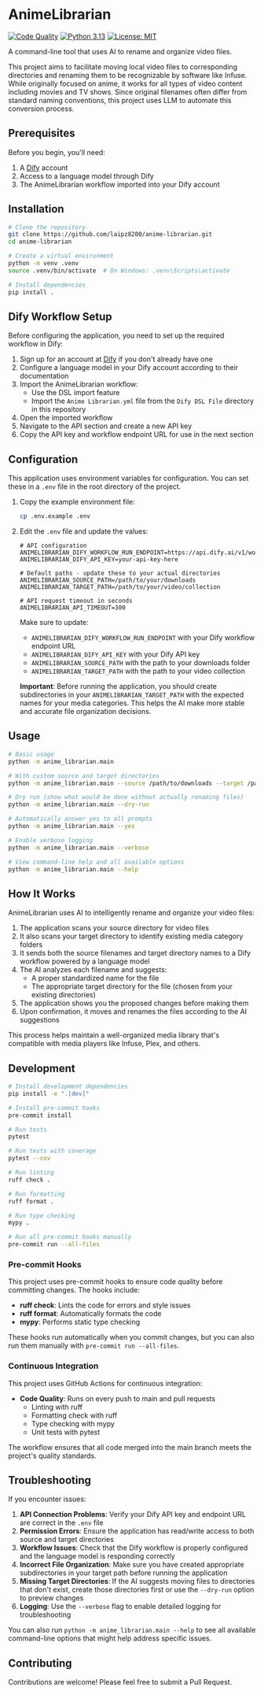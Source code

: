 # AnimeLibrarian

[![Code Quality](https://github.com/laipz8200/anime-librarian/actions/workflows/code-quality.yml/badge.svg)](https://github.com/laipz8200/anime-librarian/actions/workflows/code-quality.yml)
[![Python 3.13](https://img.shields.io/badge/python-3.13-blue.svg)](https://www.python.org/downloads/release/python-3130/)
[![License: MIT](https://img.shields.io/badge/License-MIT-yellow.svg)](https://opensource.org/licenses/MIT)

A command-line tool that uses AI to rename and organize video files.

This project aims to facilitate moving local video files to corresponding directories and renaming them to be recognizable by software like Infuse. While originally focused on anime, it works for all types of video content including movies and TV shows. Since original filenames often differ from standard naming conventions, this project uses LLM to automate this conversion process.

## Prerequisites

Before you begin, you'll need:

1. A [Dify](https://cloud.dify.ai) account
2. Access to a language model through Dify
3. The AnimeLibrarian workflow imported into your Dify account

## Installation

```bash
# Clone the repository
git clone https://github.com/laipz8200/anime-librarian.git
cd anime-librarian

# Create a virtual environment
python -m venv .venv
source .venv/bin/activate  # On Windows: .venv\Scripts\activate

# Install dependencies
pip install .
```

## Dify Workflow Setup

Before configuring the application, you need to set up the required workflow in Dify:

1. Sign up for an account at [Dify](https://cloud.dify.ai) if you don't already have one
2. Configure a language model in your Dify account according to their documentation
3. Import the AnimeLibrarian workflow:
   - Use the DSL import feature
   - Import the `Anime Librarian.yml` file from the `Dify DSL File` directory in this repository
4. Open the imported workflow
5. Navigate to the API section and create a new API key
6. Copy the API key and workflow endpoint URL for use in the next section

## Configuration

This application uses environment variables for configuration. You can set these in a `.env` file in the root directory of the project.

1. Copy the example environment file:

   ```bash
   cp .env.example .env
   ```

2. Edit the `.env` file and update the values:

   ```env
   # API configuration
   ANIMELIBRARIAN_DIFY_WORKFLOW_RUN_ENDPOINT=https://api.dify.ai/v1/workflows/run
   ANIMELIBRARIAN_DIFY_API_KEY=your-api-key-here

   # Default paths - update these to your actual directories
   ANIMELIBRARIAN_SOURCE_PATH=/path/to/your/downloads
   ANIMELIBRARIAN_TARGET_PATH=/path/to/your/video/collection

   # API request timeout in seconds
   ANIMELIBRARIAN_API_TIMEOUT=300
   ```

   Make sure to update:
   - `ANIMELIBRARIAN_DIFY_WORKFLOW_RUN_ENDPOINT` with your Dify workflow endpoint URL
   - `ANIMELIBRARIAN_DIFY_API_KEY` with your Dify API key
   - `ANIMELIBRARIAN_SOURCE_PATH` with the path to your downloads folder
   - `ANIMELIBRARIAN_TARGET_PATH` with the path to your video collection

   **Important**: Before running the application, you should create subdirectories in your `ANIMELIBRARIAN_TARGET_PATH` with the expected names for your media categories. This helps the AI make more stable and accurate file organization decisions.

## Usage

```bash
# Basic usage
python -m anime_librarian.main

# With custom source and target directories
python -m anime_librarian.main --source /path/to/downloads --target /path/to/videos

# Dry run (show what would be done without actually renaming files)
python -m anime_librarian.main --dry-run

# Automatically answer yes to all prompts
python -m anime_librarian.main --yes

# Enable verbose logging
python -m anime_librarian.main --verbose

# View command-line help and all available options
python -m anime_librarian.main --help
```

## How It Works

AnimeLibrarian uses AI to intelligently rename and organize your video files:

1. The application scans your source directory for video files
2. It also scans your target directory to identify existing media category folders
3. It sends both the source filenames and target directory names to a Dify workflow powered by a language model
4. The AI analyzes each filename and suggests:
   - A proper standardized name for the file
   - The appropriate target directory for the file (chosen from your existing directories)
5. The application shows you the proposed changes before making them
6. Upon confirmation, it moves and renames the files according to the AI suggestions

This process helps maintain a well-organized media library that's compatible with media players like Infuse, Plex, and others.

## Development

```bash
# Install development dependencies
pip install -e ".[dev]"

# Install pre-commit hooks
pre-commit install

# Run tests
pytest

# Run tests with coverage
pytest --cov

# Run linting
ruff check .

# Run formatting
ruff format .

# Run type checking
mypy .

# Run all pre-commit hooks manually
pre-commit run --all-files
```

### Pre-commit Hooks

This project uses pre-commit hooks to ensure code quality before committing changes. The hooks include:

- **ruff check**: Lints the code for errors and style issues
- **ruff format**: Automatically formats the code
- **mypy**: Performs static type checking

These hooks run automatically when you commit changes, but you can also run them manually with `pre-commit run --all-files`.

### Continuous Integration

This project uses GitHub Actions for continuous integration:

- **Code Quality**: Runs on every push to main and pull requests
  - Linting with ruff
  - Formatting check with ruff
  - Type checking with mypy
  - Unit tests with pytest

The workflow ensures that all code merged into the main branch meets the project's quality standards.

## Troubleshooting

If you encounter issues:

1. **API Connection Problems**: Verify your Dify API key and endpoint URL are correct in the `.env` file
2. **Permission Errors**: Ensure the application has read/write access to both source and target directories
3. **Workflow Issues**: Check that the Dify workflow is properly configured and the language model is responding correctly
4. **Incorrect File Organization**: Make sure you have created appropriate subdirectories in your target path before running the application
5. **Missing Target Directories**: If the AI suggests moving files to directories that don't exist, create those directories first or use the `--dry-run` option to preview changes
6. **Logging**: Use the `--verbose` flag to enable detailed logging for troubleshooting

You can also run `python -m anime_librarian.main --help` to see all available command-line options that might help address specific issues.

## Contributing

Contributions are welcome! Please feel free to submit a Pull Request.
